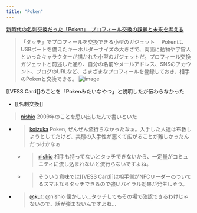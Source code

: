 ```yaml
---
title: "Poken"
---
```


[新時代の名刺交換だった「Poken」　プロフィール交換の課題と未来を考える](https://www.itmedia.co.jp/news/articles/2112/28/news103.html)
> 「タッチ」でプロフィールを交換できる小型のガジェット
>  　Pokenは、USBポートを備えたキーホルダーサイズの大きさで、両面に動物や宇宙人といったキャラクターが描かれた小型のガジェットだ。プロフィール交換ガジェットと前述した通り、自分の名前やメールアドレス、SNSのアカウント、ブログのURLなど、さまざまなプロフィールを登録しておき、相手のPokenと交換できる。
> ![image](https://gyazo.com/f7fd4b22c0bcc180ec648c339bc25dd8/thumb/1000)

[[VESS Card]]のことを「Pokenみたいなやつ」と説明したが伝わらなかった
- [[名刺交換]]

> [nishio](https://twitter.com/nishio/status/1648723072831336448) 2009年のことを思い出したんで書いといた
- > [koizuka](https://twitter.com/koizuka/status/1648724728155353089) Poken, ぜんぜん流行らなかったなぁ。入手した人達は布教しようとしてたけど、実態の入手性が悪くて広がることが難しかったんだっけかなぁ
    - > [nishio](https://twitter.com/nishio/status/1648726043178708992) 相手も持ってないとタッチできないから、一定量がコミュニティに流し込まれないと流行らないですよね。
    - >  そういう意味では[[VESS Card]]は相手側がNFCリーダーのついてるスマホならタッチできるので強いバイラル効果が発生しそう。
- > [@kur](https://twitter.com/kur/status/1648846610229792768?s=20): @nishio 懐かしい…タッチしてもその場で確認できるわけじゃないので、話が弾まないんですよね…

